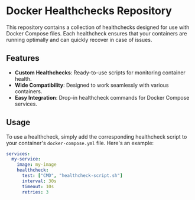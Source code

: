 # Docker Healthchecks Repository

This repository contains a collection of healthchecks designed for use with Docker Compose files. Each healthcheck ensures that your containers are running optimally and can quickly recover in case of issues.

## Features

- **Custom Healthchecks**: Ready-to-use scripts for monitoring container health.
- **Wide Compatibility**: Designed to work seamlessly with various containers.
- **Easy Integration**: Drop-in healthcheck commands for Docker Compose services.

## Usage

To use a healthcheck, simply add the corresponding healthcheck script to your container's `docker-compose.yml` file. Here's an example:

```yaml
services:
  my-service:
    image: my-image
    healthcheck:
      test: ["CMD", "healthcheck-script.sh"]
      interval: 30s
      timeout: 10s
      retries: 3